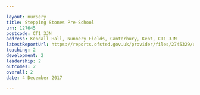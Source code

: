 ```yaml
---

layout: nursery
title: Stepping Stones Pre-School
urn: 127645
postcode: CT1 3JN
address: Kendall Hall, Nunnery Fields, Canterbury, Kent, CT1 3JN
latestReportUrl: https://reports.ofsted.gov.uk/provider/files/2745329/urn/127645.pdf
teaching: 2
development: 2
leadership: 2
outcomes: 2
overall: 2
date: 4 December 2017

---
```

